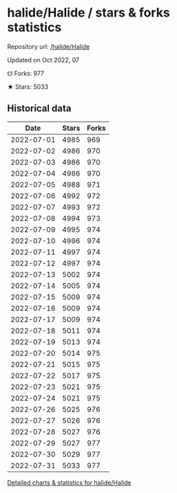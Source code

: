 # halide/Halide / stars & forks statistics

Repository url: [/halide/Halide](https://github.com/halide/Halide)

Updated on Oct 2022, 07

☋ Forks: 977

★ Stars: 5033

## Historical data
| Date | Stars | Forks |
|------|-------|-------|
| 2022-07-01 | 4985 | 969 | 
| 2022-07-02 | 4986 | 970 | 
| 2022-07-03 | 4986 | 970 | 
| 2022-07-04 | 4986 | 970 | 
| 2022-07-05 | 4988 | 971 | 
| 2022-07-06 | 4992 | 972 | 
| 2022-07-07 | 4993 | 972 | 
| 2022-07-08 | 4994 | 973 | 
| 2022-07-09 | 4995 | 974 | 
| 2022-07-10 | 4996 | 974 | 
| 2022-07-11 | 4997 | 974 | 
| 2022-07-12 | 4997 | 974 | 
| 2022-07-13 | 5002 | 974 | 
| 2022-07-14 | 5005 | 974 | 
| 2022-07-15 | 5009 | 974 | 
| 2022-07-16 | 5009 | 974 | 
| 2022-07-17 | 5009 | 974 | 
| 2022-07-18 | 5011 | 974 | 
| 2022-07-19 | 5013 | 974 | 
| 2022-07-20 | 5014 | 975 | 
| 2022-07-21 | 5015 | 975 | 
| 2022-07-22 | 5017 | 975 | 
| 2022-07-23 | 5021 | 975 | 
| 2022-07-24 | 5021 | 975 | 
| 2022-07-26 | 5025 | 976 | 
| 2022-07-27 | 5026 | 976 | 
| 2022-07-28 | 5027 | 976 | 
| 2022-07-29 | 5027 | 977 | 
| 2022-07-30 | 5029 | 977 | 
| 2022-07-31 | 5033 | 977 | 


[Detailed charts & statistics for halide/Halide](https://reviewgithub.com/rep/halide/Halide)
